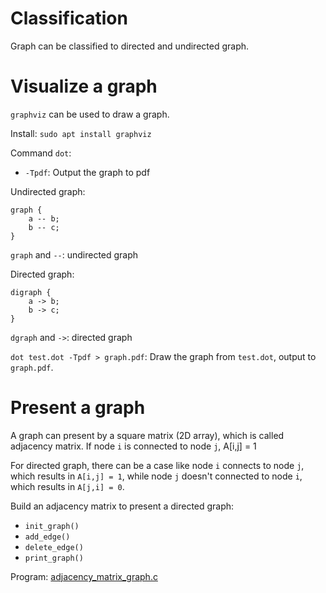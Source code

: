 # Classification

Graph can be classified to directed and undirected graph.

# Visualize a graph

``graphviz`` can be used to draw a graph.

Install: ``sudo apt install graphviz``

Command ``dot``:

* ``-Tpdf``: Output the graph to pdf

Undirected graph:
```
graph {
    a -- b;
    b -- c;
}
```

``graph`` and ``--``: undirected graph

Directed graph:
```
digraph {
    a -> b;
    b -> c;
}
```

``dgraph`` and ``->``: directed graph

``dot test.dot -Tpdf > graph.pdf``: Draw the graph from ``test.dot``, output to ``graph.pdf``.

# Present a graph

A graph can present by a square matrix (2D array), which is called adjacency matrix. If node ``i`` is connected to node ``j``, A[i,j] = 1

For directed graph, there can be a case like node ``i`` connects to node ``j``, which results in ``A[i,j] = 1``, while node ``j`` doesn't connected to node ``i``, which results in ``A[j,i] = 0``.

Build an adjacency matrix to present a directed graph:

* ``init_graph()``
* ``add_edge()``
* ``delete_edge()``
* ``print_graph()``

Program: [adjacency_matrix_graph.c](adjacency_matrix_graph.c)
